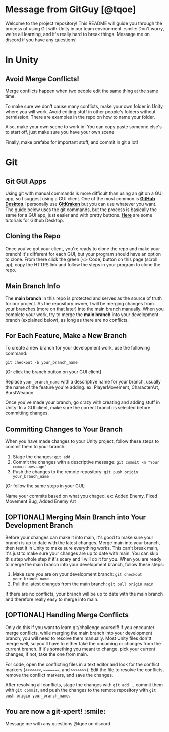 <body>
  <h1>Message from GitGuy [@tqoe]</h1>
  <p>Welcome to the project repository! This README will guide you through the process of using Git with Unity in our team environment. :smile: Don't worry, we're all learning, and it's really hard to break things. Message me on discord if you have any questions!</p>
<h1>In Unity</h1> 
<h2>Avoid Merge Conflicts!</h2>
<p>Merge conflicts happen when two people edit the same thing at the same time.</p>
<p>To make sure we don't cause many conflicts, make your own folder in Unity where you will work. Avoid editing stuff in other people's folders without permission. There are examples in the repo on how to name your folder.</p>
<p>Also, make your own scene to work in! You can copy paste someone else's to start off, just make sure you have your own scene</p>
<p>Finally, make prefabs for important stuff, and commit in git a lot!</p>
<h1>Git</h1>

<h2>Git GUI Apps</h2>
  <p>Using git with manual commands is more difficult than using an git on a GUI app, so I suggest using a GUI client. One of the most common is <a href="https://desktop.github.com/"><strong>GitHub Desktop</strong></a>.I personally use <a href="https://www.gitkraken.com/"><strong>GitKraken</strong></a> but you can use whatever you want. The guide below uses the git commands, but the process is basically the same for a GUI app, just easier and with pretty buttons.
  <a href="https://www.youtube.com/watch?v=8Dd7KRpKeaE"><strong>Here</strong></a> are some tutorials for Github Desktop.</p>

<h2>Cloning the Repo</h2>
<p>Once you've got your client, you're ready to clone the repo and make your branch! It's different for each GUI, but your program should have an option to clone. From there click the green [<> Code] button on this page (scroll up), copy the HTTPS link and follow the steps in your program to clone the repo.</p>

<h2>Main Branch Info</h2>
  <p>The <strong>main branch</strong> in this repo is protected and serves as the source of truth for our project. As the repository owner, I will be merging changes from your branches (more on that later) into the main branch manually. When you complete your work, try to merge the <strong>main branch</strong>  into your development branch (explained below), as long as there are no conflicts.</p>
  <h2>For Each Feature, Make a New Branch</h2>
  <p>To create a new branch for your development work, use the following command:</p>
  <pre><code>git checkout -b your_branch_name</code></pre>
  <p>[Or click the branch button on your GUI client]</p>

Replace <code>your_branch_name</code> with a descriptive name for your branch, usually the name of the feature you're adding. ex: PlayerMovement, CharacterArt, BurstWeapon</p>
<p>Once you've made your branch, go crazy with creating and adding stuff in Unity! In a GUI client, make sure the correct branch is selected before committing changes. 
 <h2>Committing Changes to Your Branch</h2>
  <p>When you have made changes to your Unity project, follow these steps to commit them to your branch:</p>
  <ol>
    <li>Stage the changes: <code>git add .</code></li>
    <li>Commit the changes with a descriptive message: <code>git commit -m "Your commit message"</code></li>
    <li>Push the changes to the remote repository: <code>git push origin your_branch_name</code></li>
  </ol>

  <p>[Or follow the same steps in your GUI]</p>
  <p>Name your commits based on what you chaged. ex: Added Enemy, Fixed Movement Bug, Added Enemy Art</p>

  <h2>[OPTIONAL] Merging Main Branch into Your Development Branch</h2>
  <p>Before your changes can make it into main, it's good to make sure your branch is up to date with the latest changes. Merge main into your branch, then test it in Unity to make sure everything works. This can't break main, it's just to make sure your changes are up to date with main. You can skip this step whole step if it's scary and I will do it for you. When you are ready to merge the main branch into your development branch, follow these steps:</p>
  <ol>
    <li>Make sure you are on your development branch: <code>git checkout your_branch_name</code></li>
    <li>Pull the latest changes from the main branch: <code>git pull origin main</code></li>
  </ol>
  <p>If there are no conflicts, your branch will be up to date with the main branch and therefore really easy to merge into main.</p>
  <h2>[OPTIONAL] Handling Merge Conflicts</h2>
  <p>Only do this if you want to learn git/challenge yourself! If you encounter merge conflicts, while merging the main branch into your development branch, you will need to resolve them manually. Most Unity files don'tt merge well, so you'll have to either take the oncoming or changes from the current branch. If it's something you meant to change, pick your current changes, if not, take the one from main. </p>
    <p>For code, open the conflicting files in a text editor and look for the conflict markers (<code>&lt;&lt;&lt;&lt;&lt;&lt;&lt;</code>, <code>=======</code>, and <code>&gt;&gt;&gt;&gt;&gt;&gt;&gt;</code>). Edit the file to resolve the conflicts, remove the conflict markers, and save the changes.</p>
  <p>After resolving all conflicts, stage the changes with <code>git add .</code>, commit them with <code>git commit</code>, and push the changes to the remote repository with <code>git push origin your_branch_name</code>.</p>
  <h2>You are now a git-xpert! :smile:</h2>
  <p>Message me with any questions @tqoe on discord.</p>
</body>

</html>
